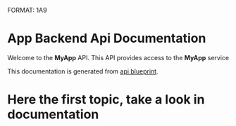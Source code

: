 FORMAT: 1A9

App Backend Api Documentation
=============================
Welcome to the **MyApp** API. This API provides access to the **MyApp** service

This documentation is generated from [api blueprint](https://apiblueprint.org/).

# Here the first topic, take a look in documentation